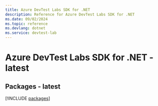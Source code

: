 ```yaml
---
title: Azure DevTest Labs SDK for .NET
description: Reference for Azure DevTest Labs SDK for .NET
ms.date: 09/02/2024
ms.topic: reference
ms.devlang: dotnet
ms.service: devtest-lab
---
```

# Azure DevTest Labs SDK for .NET - latest
## Packages - latest
[!INCLUDE [packages](devtest-labs-index.md)]